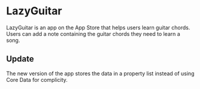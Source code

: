 # LazyGuitar


LazyGuitar is an app on the App Store that helps users learn guitar chords. Users can add a note containing the guitar chords they need to learn a song.

## Update

The new version of the app stores the data in a property list instead of using Core Data for complicity.

